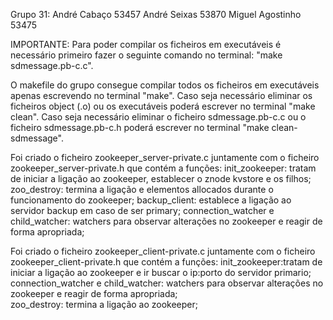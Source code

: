 Grupo 31:
    André Cabaço 53457
    André Seixas 53870
    Miguel Agostinho 53475

IMPORTANTE: Para poder compilar os ficheiros em executáveis é necessário primeiro fazer o seguinte comando no terminal: "make sdmessage.pb-c.c".

O makefile do grupo consegue compilar todos os ficheiros em executáveis apenas escrevendo no terminal "make".
Caso seja necessário eliminar os ficheiros object (.o) ou os executáveis poderá escrever no terminal "make clean".
Caso seja necessário eliminar o ficheiro sdmessage.pb-c.c ou o ficheiro sdmessage.pb-c.h poderá escrever no terminal "make clean-sdmessage".

Foi criado o ficheiro zookeeper_server-private.c juntamente com o ficheiro zookeeper_server-private.h que contém a funções:
    init_zookeeper: tratam de iniciar a ligação ao zookeeper, establecer o znode kvstore e os filhos;
    zoo_destroy: termina a ligação e elementos allocados durante o funcionamento do zookeeper;
    backup_client: establece a ligação ao servidor backup em caso de ser primary;
    connection_watcher e child_watcher: watchers para observar alterações no zookeeper e reagir de forma apropriada;

Foi criado o ficheiro zookeeper_client-private.c juntamente com o ficheiro zookeeper_client-private.h que contém a funções:
    init_zookeeper:tratam de iniciar a ligação ao zookeeper e ir buscar o ip:porto do servidor primario;
    connection_watcher e child_watcher: watchers para observar alterações no zookeeper e reagir de forma apropriada;    
    zoo_destroy: termina a ligação ao zookeeper;